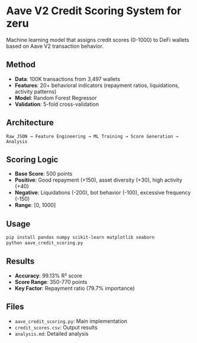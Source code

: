 # Aave V2 Credit Scoring System for zeru 

Machine learning model that assigns credit scores (0-1000) to DeFi wallets based on Aave V2 transaction behavior.

## Method
- **Data**: 100K transactions from 3,497 wallets
- **Features**: 20+ behavioral indicators (repayment ratios, liquidations, activity patterns)
- **Model**: Random Forest Regressor
- **Validation**: 5-fold cross-validation

## Architecture
```
Raw JSON → Feature Engineering → ML Training → Score Generation → Analysis
```

## Scoring Logic
- **Base Score**: 500 points
- **Positive**: Good repayment (+150), asset diversity (+30), high activity (+40)
- **Negative**: Liquidations (-200), bot behavior (-100), excessive frequency (-150)
- **Range**: [0, 1000]

## Usage
```bash
pip install pandas numpy scikit-learn matplotlib seaborn
python aave_credit_scoring.py
```

## Results
- **Accuracy**: 99.13% R² score
- **Score Range**: 350-770 points
- **Key Factor**: Repayment ratio (79.7% importance)

## Files
- `aave_credit_scoring.py`: Main implementation
- `credit_scores.csv`: Output results
- `analysis.md`: Detailed analysis

